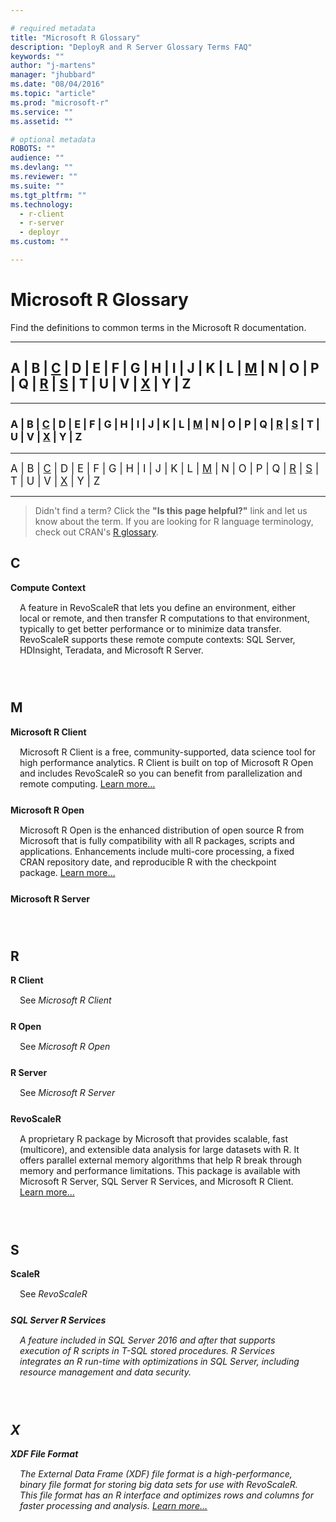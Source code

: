```yaml
---

# required metadata
title: "Microsoft R Glossary"
description: "DeployR and R Server Glossary Terms FAQ"
keywords: ""
author: "j-martens"
manager: "jhubbard"
ms.date: "08/04/2016"
ms.topic: "article"
ms.prod: "microsoft-r"
ms.service: ""
ms.assetid: ""

# optional metadata
ROBOTS: ""
audience: ""
ms.devlang: ""
ms.reviewer: ""
ms.suite: ""
ms.tgt_pltfrm: ""
ms.technology:
  - r-client
  - r-server  
  - deployr
ms.custom: ""

---
```


# Microsoft R Glossary

Find the definitions to common terms in the Microsoft R documentation.

<hr>

## A | B | [C](#C) | D | E | F | G | H | I | J | K | L | [M](#M) | N | O | P | Q | [R](#R) | [S](#S) | T | U | V | [X](#X) | Y | Z

<hr>

### A | B | [C](#C) | D | E | F | G | H | I | J | K | L | [M](#M) | N | O | P | Q | [R](#R) | [S](#S) | T | U | V | [X](#X) | Y | Z

<hr>

<big> A | B | [C](#C) | D | E | F | G | H | I | J | K | L | [M](#M) | N | O | P | Q | [R](#R) | [S](#S) | T | U | V | [X](#X) | Y | Z</big>

<hr>

>Didn't find a term?  Click the **"Is this page helpful?"** link and let us know about the term. If you are looking for R language terminology, check out CRAN's [R glossary](https://cran.r-project.org/doc/manuals/r-release/R-lang.pdf).

<!--
<br>

<a name="A"></a>
## A


<br>

<a name="B"></a>
## B

-->

<a name="C"></a>
## C

**Compute Context**
<div style="margin:15px; margin-bottom:25px;">A feature in RevoScaleR that lets you define an environment, either local or remote, and then transfer R computations to that environment, typically to get better performance or to minimize data transfer. RevoScaleR supports these remote compute contexts: SQL Server, HDInsight, Teradata, and Microsoft R Server.</div>

<!--
**Term**
<div style="margin:15px; margin-bottom:25px;"> </div>

<br>

<a name="D"></a>
## D


<br>

<a name="E"></a>
## E


<br>

<a name="F"></a>
## F


<br>

<a name="G"></a>
## G


<br>

<a name="H"></a>
## H


<br>

<a name="I"></a>
## I


<br>

<a name="J"></a>
## J

<br>

<a name="K"></a>
## K


<br>

<a name="L"></a>
## K

-->

<br>

<a name="M"></a>
## M

**Microsoft R Client**
<div style="margin:15px; margin-bottom:25px;">Microsoft R Client is a free, community-supported, data science tool for high performance analytics. R Client is built on top of Microsoft R Open and includes RevoScaleR so you can benefit from parallelization and remote computing. <a href="r-client">Learn more…</a></div>


**Microsoft R Open**
<div style="margin:15px; margin-bottom:25px;">Microsoft R Open is the enhanced distribution of open source R from Microsoft that is fully compatibility with all R packages, scripts and applications. Enhancements include multi-core processing, a fixed CRAN repository date, and reproducible R with the checkpoint package.  <a href="https://mran.microsoft.com/open/" target=_blank>Learn more…</a></div>


**Microsoft R Server**
<div style="margin:15px; margin-bottom:25px;"> </div>

<!--
<br>

<a name="N"></a>
## N

<br>

<a name="O"></a>
## O


<br>

<a name="P"></a>
## P

<br>

<a name="Q"></a>
## Q

-->

<br>

<a name="R"></a>
## R

**R Client**
<div style="margin:15px; margin-bottom:25px;">See <i>Microsoft R Client</i></div>


**R Open**
<div style="margin:15px; margin-bottom:25px;">See <i>Microsoft R Open</i></div>

**R Server**
<div style="margin:15px; margin-bottom:25px;">See <i>Microsoft R Server</i></div>

**RevoScaleR**
<div style="margin:15px; margin-bottom:25px;">A proprietary R package by Microsoft that provides scalable, fast (multicore), and extensible data analysis  for large datasets with R.  It offers parallel external memory algorithms that help R break through memory and performance limitations. This package is available with Microsoft R Server, SQL Server R Services, and Microsoft R Client.   <a href="scaler/scaler">Learn more…</a></div>

<br>

<a name="S"></a>
## S

**ScaleR**
<div style="margin:15px; margin-bottom:25px;">See <i>RevoScaleR<i></div>

**SQL Server R Services**
<div style="margin:15px; margin-bottom:25px;">A feature included in SQL Server 2016 and after that supports execution of R scripts in T-SQL stored procedures. R Services integrates an R run-time with optimizations in SQL Server, including resource management and data security.</div>

<!--
<br>

<a name="T"></a>
## T

<br>

<a name="U"></a>
## U

<br>

<a name="V"></a>
## V

<br>

<a name="W"></a>
## W

-->

<br>

<a name="X"></a>
## X


**XDF File Format**
<div style="margin:15px; margin-bottom:25px;">The External Data Frame (XDF) file format is a high-performance, binary file format for storing big data sets for use with RevoScaleR. This file format has an R interface and optimizes rows and columns for faster processing and analysis.  <a href="https://msdn.microsoft.com/en-us/microsoft-r/scaler-user-guide-introduction">Learn more…</a></div>

<!--
<br>

<a name="Y"></a>
## Y

<br>

<a name="Z"></a>
## Z
-->
